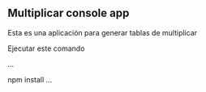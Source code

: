 
## Multiplicar console app

Esta es una aplicación para generar tablas de multiplicar 

Ejecutar este comando

...

npm install
...
